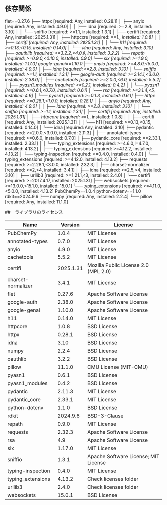 ## 依存関係

flet==0.27.6
├── httpx [required: Any, installed: 0.28.1]
│   ├── anyio [required: Any, installed: 4.9.0]
│   │   ├── idna [required: >=2.8, installed: 3.10]
│   │   └── sniffio [required: >=1.1, installed: 1.3.1]
│   ├── certifi [required: Any, installed: 2025.1.31]
│   ├── httpcore [required: ==1.*, installed: 1.0.8]
│   │   ├── certifi [required: Any, installed: 2025.1.31]
│   │   └── h11 [required: >=0.13,<0.15, installed: 0.14.0]
│   └── idna [required: Any, installed: 3.10]
├── oauthlib [required: >=3.2.2,<4.0.0, installed: 3.2.2]
└── repath [required: >=0.9.0,<0.10.0, installed: 0.9.0]
    └── six [required: >=1.9.0, installed: 1.17.0]
google-genai==1.10.0
├── anyio [required: >=4.8.0,<5.0.0, installed: 4.9.0]
│   ├── idna [required: >=2.8, installed: 3.10]
│   └── sniffio [required: >=1.1, installed: 1.3.1]
├── google-auth [required: >=2.14.1,<3.0.0, installed: 2.38.0]
│   ├── cachetools [required: >=2.0.0,<6.0, installed: 5.5.2]
│   ├── pyasn1_modules [required: >=0.2.1, installed: 0.4.2]
│   │   └── pyasn1 [required: >=0.6.1,<0.7.0, installed: 0.6.1]
│   └── rsa [required: >=3.1.4,<5, installed: 4.9]
│       └── pyasn1 [required: >=0.1.3, installed: 0.6.1]
├── httpx [required: >=0.28.1,<1.0.0, installed: 0.28.1]
│   ├── anyio [required: Any, installed: 4.9.0]
│   │   ├── idna [required: >=2.8, installed: 3.10]
│   │   └── sniffio [required: >=1.1, installed: 1.3.1]
│   ├── certifi [required: Any, installed: 2025.1.31]
│   ├── httpcore [required: ==1.*, installed: 1.0.8]
│   │   ├── certifi [required: Any, installed: 2025.1.31]
│   │   └── h11 [required: >=0.13,<0.15, installed: 0.14.0]
│   └── idna [required: Any, installed: 3.10]
├── pydantic [required: >=2.0.0,<3.0.0, installed: 2.11.3]
│   ├── annotated-types [required: >=0.6.0, installed: 0.7.0]
│   ├── pydantic_core [required: ==2.33.1, installed: 2.33.1]
│   │   └── typing_extensions [required: >=4.6.0,!=4.7.0, installed: 4.13.2]
│   ├── typing_extensions [required: >=4.12.2, installed: 4.13.2]
│   └── typing-inspection [required: >=0.4.0, installed: 0.4.0]
│       └── typing_extensions [required: >=4.12.0, installed: 4.13.2]
├── requests [required: >=2.28.1,<3.0.0, installed: 2.32.3]
│   ├── charset-normalizer [required: >=2,<4, installed: 3.4.1]
│   ├── idna [required: >=2.5,<4, installed: 3.10]
│   ├── urllib3 [required: >=1.21.1,<3, installed: 2.4.0]
│   └── certifi [required: >=2017.4.17, installed: 2025.1.31]
├── websockets [required: >=13.0.0,<15.1.0, installed: 15.0.1]
└── typing_extensions [required: >=4.11.0,<5.0.0, installed: 4.13.2]
PubChemPy==1.0.4
python-dotenv==1.1.0
rdkit==2024.9.6
├── numpy [required: Any, installed: 2.2.4]
└── pillow [required: Any, installed: 11.1.0]

##　ライブラリのライセンス

| Name               | Version   | License                              |
|--------------------|-----------|--------------------------------------|
| PubChemPy          | 1.0.4     | MIT License                          |
| annotated-types    | 0.7.0     | MIT License                          |
| anyio              | 4.9.0     | MIT License                          |
| cachetools         | 5.5.2     | MIT License                          |
| certifi            | 2025.1.31 | Mozilla Public License 2.0 (MPL 2.0) |
| charset-normalizer | 3.4.1     | MIT License                          |
| flet               | 0.27.6    | Apache Software License              |
| google-auth        | 2.38.0    | Apache Software License              |
| google-genai       | 1.10.0    | Apache Software License              |
| h11                | 0.14.0    | MIT License                          |
| httpcore           | 1.0.8     | BSD License                          |
| httpx              | 0.28.1    | BSD License                          |
| idna               | 3.10      | BSD License                          |
| numpy              | 2.2.4     | BSD License                          |
| oauthlib           | 3.2.2     | BSD License                          |
| pillow             | 11.1.0    | CMU License (MIT-CMU)                |
| pyasn1             | 0.6.1     | BSD License                          |
| pyasn1_modules     | 0.4.2     | BSD License                          |
| pydantic           | 2.11.3    | MIT License                          |
| pydantic_core      | 2.33.1    | MIT License                          |
| python-dotenv      | 1.1.0     | BSD License                          |
| rdkit              | 2024.9.6  | BSD-3-Clause                         |
| repath             | 0.9.0     | MIT License                          |
| requests           | 2.32.3    | Apache Software License              |
| rsa                | 4.9       | Apache Software License              |
| six                | 1.17.0    | MIT License                          |
| sniffio            | 1.3.1     | Apache Software License; MIT License |
| typing-inspection  | 0.4.0     | MIT License                          |
| typing_extensions  | 4.13.2    | Check licenses folder                |
| urllib3            | 2.4.0     | Check licenses folder                |
| websockets         | 15.0.1    | BSD License                          |